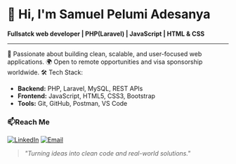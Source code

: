# 👋 Hi, I'm Samuel Pelumi Adesanya 

**Fullsatck web developer | PHP(Laravel) | JavaScript | HTML & CSS**

---

🌟 Passionate about building clean, scalable, and user-focused web applications.
🌍 Open to remote opportunities and visa sponsorship worldwide.
🛠️ Tech Stack:

- **Backend:** PHP, Laravel, MySQL, REST APIs
- **Frontend:** JavaScript, HTML5, CSS3, Bootstrap
- **Tools:** Git, GitHub, Postman, VS Code


### 📫Reach Me
[![LinkedIn](https://img.shields.io/badge/LinkedIn-blue?logo=linkedin&logoColor=white)](https://www.linkedin.com/in/ifeoluwa-koleoso-1602051b3)
[![Email](https://img.shields.io/badge/Email-gmail.com-red?logo=gmail&logoColor=white)](mailto:adesanyapelumi2017@gmail.com)



>_"Turning ideas into clean code and real-world solutions."_

<!--
**stackbypelly/stackbypelly** is a ✨ _special_ ✨ repository because its `README.md` (this file) appears on your GitHub profile.

Here are some ideas to get you started:

- 🔭 I’m currently working on ...
- 🌱 I’m currently learning ...
- 👯 I’m looking to collaborate on ...
- 🤔 I’m looking for help with ...
- 💬 Ask me about ...
- 📫 How to reach me: ...
- 😄 Pronouns: ...
- ⚡ Fun fact: ...
-->
